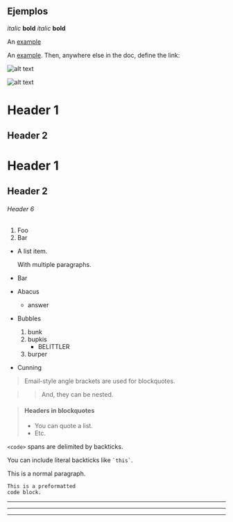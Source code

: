 ## Ejemplos ##
*italic*   **bold**
_italic_   __bold__

An [example](http://url.com/ "Title")

An [example][id]. Then, anywhere
else in the doc, define the link:

  [id]: http://example.com/  "Title"

![alt text](/path/img.jpg "Title")

![alt text][id]

[id]: /url/to/img.jpg "Title"

Header 1
========

Header 2
--------

# Header 1 #

## Header 2 ##

###### Header 6

1.  Foo
2.  Bar

*   A list item.

    With multiple paragraphs.

*   Bar

*   Abacus
    * answer
*   Bubbles
    1.  bunk
    2.  bupkis
        * BELITTLER
    3. burper
*   Cunning

> Email-style angle brackets
> are used for blockquotes.

> > And, they can be nested.

> #### Headers in blockquotes
> 
> * You can quote a list.
> * Etc.

`<code>` spans are delimited
by backticks.

You can include literal backticks
like `` `this` ``.

This is a normal paragraph.

    This is a preformatted
    code block.

---

* * *

- - - - 